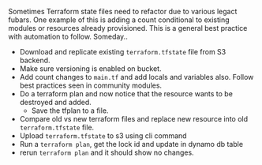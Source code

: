 Sometimes Terraform state files need to refactor due to various legact fubars. 
One example of this is adding a count conditional to existing modules or resources already provisioned. 
This is a general best practice with automation to follow. Someday..
* Download and replicate existing `terraform.tfstate` file from S3 backend.
* Make sure versioning is enabled on bucket.
* Add count changes to `main.tf` and add locals and variables also. Follow best practices seen in community modules.
* Do a terraform plan and now notice that the resource wants to be destroyed and added.
  * Save the tfplan to a file.
* Compare old vs new terraform files and replace new resource into old `terraform.tfstate` file.
* Upload `terraform.tfstate` to s3 using cli command
* Run a `terraform plan`, get the lock id and update in dynamo db table
* rerun `terraform plan` and it should show no changes.
